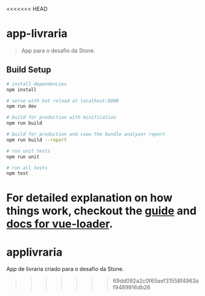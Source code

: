 <<<<<<< HEAD
# app-livraria

> App para o desafio da Stone.

## Build Setup

``` bash
# install dependencies
npm install

# serve with hot reload at localhost:8080
npm run dev

# build for production with minification
npm run build

# build for production and view the bundle analyzer report
npm run build --report

# run unit tests
npm run unit

# run all tests
npm test
```

For detailed explanation on how things work, checkout the [guide](http://vuejs-templates.github.io/webpack/) and [docs for vue-loader](http://vuejs.github.io/vue-loader).
=======
# applivraria
App de livraria criado para o desafio da Stone.
>>>>>>> 69dd092a2c0f65aef31558f4963af9489916db26

